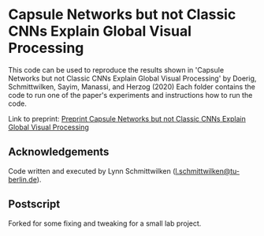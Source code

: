 # Capsule Networks but not Classic CNNs Explain Global Visual Processing

This code can be used to reproduce the results shown in 'Capsule Networks but not Classic CNNs Explain Global Visual Processing' by Doerig, Schmittwilken, Sayim, Manassi, and Herzog (2020)
Each folder contains the code to run one of the paper's experiments and instructions how to run the code.

Link to preprint: [Preprint Capsule Networks but not Classic CNNs Explain Global Visual Processing](https://www.researchgate.net/publication/335472170_Capsule_Networks_as_Recurrent_Models_of_Grouping_and_Segmentation)

## Acknowledgements

Code written and executed by Lynn Schmittwilken (l.schmittwilken@tu-berlin.de).

## Postscript

Forked for some fixing and tweaking for a small lab project.
